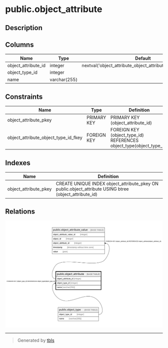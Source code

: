 # public.object_attribute

## Description

## Columns

| Name                | Type         | Default                                                       | Nullable | Children                                                          | Parents                                     | Comment |
|---------------------|--------------|---------------------------------------------------------------|----------|-------------------------------------------------------------------|---------------------------------------------|---------|
| object_attribute_id | integer      | nextval('object_attribute_object_attribute_id_seq'::regclass) | false    | [public.object_attribute_value](public.object_attribute_value.md) |                                             |         |
| object_type_id      | integer      |                                                               | false    |                                                                   | [public.object_type](public.object_type.md) |         |
| name                | varchar(255) |                                                               | false    |                                                                   |                                             |         |

## Constraints

| Name                                 | Type        | Definition                                                          |
|--------------------------------------|-------------|---------------------------------------------------------------------|
| object_attribute_pkey                | PRIMARY KEY | PRIMARY KEY (object_attribute_id)                                   |
| object_attribute_object_type_id_fkey | FOREIGN KEY | FOREIGN KEY (object_type_id) REFERENCES object_type(object_type_id) |

## Indexes

| Name                  | Definition                                                                                             |
|-----------------------|--------------------------------------------------------------------------------------------------------|
| object_attribute_pkey | CREATE UNIQUE INDEX object_attribute_pkey ON public.object_attribute USING btree (object_attribute_id) |

## Relations

![er](public.object_attribute.svg)

---

> Generated by [tbls](https://github.com/k1LoW/tbls)
